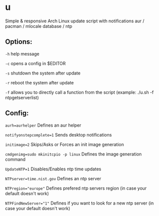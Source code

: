 # u
Simple & responsive Arch Linux update script with notifications aur / pacman / mlocale database / ntp

## Options:

 `-h`                                      help message
 
 `-c`                                      opens a config in $EDITOR

 `-s`                                      shutdown the system after update
 
 `-r`                                      reboot the system after update
 
 `-f`                                      allows you to directly call a function from the script (example: ./u.sh -f ntpgetserverlist)
 
## Config:

 `aurh=aurhelper`                          Defines an aur helper
 
 `notifyonstepcomplete=1`                  Sends desktop notifications 
 
 `initimage=2`                             Skips/Asks or Forces an init image generation
 
 `cmdgenimg=sudo mkinitcpio -p linux`      Defines the image generation command
 
 `UpdateNTP=1`                             Disables/Enables ntp time updates
 
 `NTPserver=time.nist.gov`                 Defines an ntp server
 
 `NTPregion="europe"`                      Defines prefered ntp servers region (in case your default doesn't work)
 
  `NTPFindNewServer="1"`                   Defines if you want to look for a new ntp server (in case your default doesn't work)
